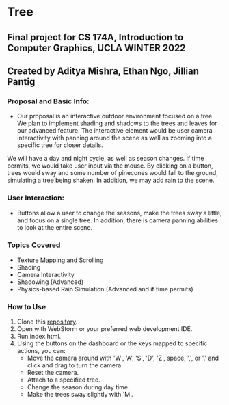 # Tree

## Final project for CS 174A, Introduction to Computer Graphics, UCLA WINTER 2022
## Created by Aditya Mishra, Ethan Ngo, Jillian Pantig

### Proposal and Basic Info:

* Our proposal is an interactive outdoor environment focused on a tree. We plan to implement shading and shadows to the trees and leaves for our advanced feature. The interactive element would be user camera interactivity with panning around the scene as well as zooming into a specific tree for closer details.

We will have a day and night cycle, as well as season changes. If time permits, we would take user input via the mouse. By clicking on a button, trees would sway and some number of pinecones would fall to the ground, simulating a tree being shaken. In addition, we may add rain to the scene.

### User Interaction:

- Buttons allow a user to change the seasons, make the trees sway a little, and focus on a single tree. In addition, there is camera panning abilities to look at the entire scene.

### Topics Covered

- Texture Mapping and Scrolling
- Shading
- Camera Interactivity
- Shadowing (Advanced)
- Physics-based Rain Simulation (Advanced and if time permits)

### How to Use

1. Clone this [repository](https://github.com/pjil127/Tree.git). 
2. Open with WebStorm or your preferred web development IDE.
3. Run index.html.
4. Using the buttons on the dashboard or the keys mapped to specific actions, you can:
   * Move the camera around with 'W', 'A', 'S', 'D', 'Z', space, ',', or '.' and click and drag to turn the camera.
   * Reset the camera.
   * Attach to a specified tree.
   * Change the season during day time.
   * Make the trees sway slightly with 'M'.
